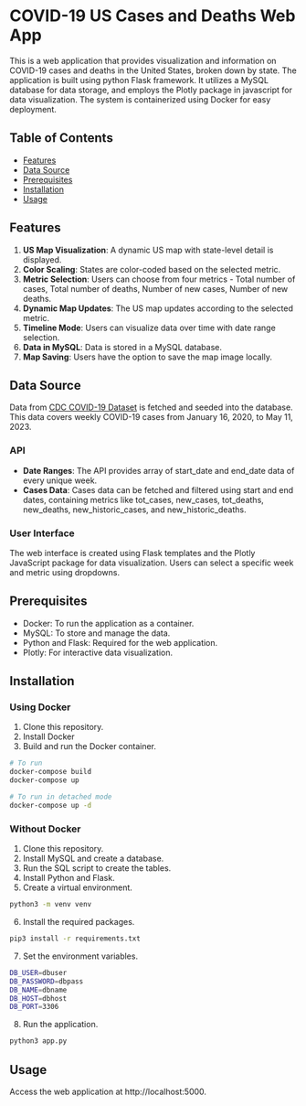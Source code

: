 # COVID-19 US Cases and Deaths Web App

This is a web application that provides visualization and information on COVID-19 cases and deaths in the United States, broken down by state. The application is built using python Flask framework. It utilizes a MySQL database for data storage, and employs the Plotly package in javascript for data visualization. The system is containerized using Docker for easy deployment.

## Table of Contents

- [Features](#features)
- [Data Source](#data-source)
- [Prerequisites](#prerequisites)
- [Installation](#installation)
- [Usage](#usage)

## Features

1. **US Map Visualization**: A dynamic US map with state-level detail is displayed.
2. **Color Scaling**: States are color-coded based on the selected metric.
3. **Metric Selection**: Users can choose from four metrics - Total number of cases, Total number of deaths, Number of new cases, Number of new deaths.
4. **Dynamic Map Updates**: The US map updates according to the selected metric.
5. **Timeline Mode**: Users can visualize data over time with date range selection.
6. **Data in MySQL**: Data is stored in a MySQL database.
7. **Map Saving**: Users have the option to save the map image locally.

## Data Source

Data from [CDC COVID-19 Dataset](https://data.cdc.gov/Case-Surveillance/Weekly-United-States-COVID-19-Cases-and-Deaths-by-/pwn4-m3yp) is fetched and seeded into the database. This data covers weekly COVID-19 cases from January 16, 2020, to May 11, 2023.

### API

- **Date Ranges**: The API provides array of start_date and end_date data of every unique week.
- **Cases Data**: Cases data can be fetched and filtered using start and end dates, containing metrics like tot_cases, new_cases, tot_deaths, new_deaths, new_historic_cases, and new_historic_deaths.

### User Interface

The web interface is created using Flask templates and the Plotly JavaScript package for data visualization. Users can select a specific week and metric using dropdowns.

## Prerequisites

- Docker: To run the application as a container.
- MySQL: To store and manage the data.
- Python and Flask: Required for the web application.
- Plotly: For interactive data visualization.

## Installation

### Using Docker
1. Clone this repository.
2. Install Docker
4. Build and run the Docker container.

```bash
# To run
docker-compose build
docker-compose up

# To run in detached mode
docker-compose up -d
```

### Without Docker
1. Clone this repository.
2. Install MySQL and create a database.
3. Run the SQL script to create the tables.
4. Install Python and Flask.
5. Create a virtual environment.
```bash
python3 -m venv venv
```
6. Install the required packages.
```bash
pip3 install -r requirements.txt
```
7. Set the environment variables.
```bash
DB_USER=dbuser
DB_PASSWORD=dbpass
DB_NAME=dbname
DB_HOST=dbhost
DB_PORT=3306
```
8. Run the application.
```bash
python3 app.py
```

## Usage

Access the web application at http://localhost:5000.
